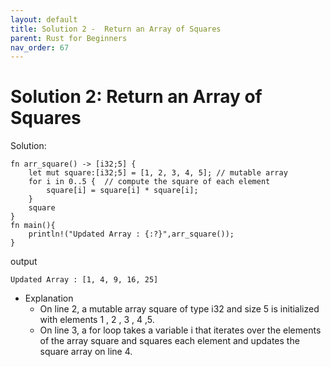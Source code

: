 ```yaml
---
layout: default
title: Solution 2 -  Return an Array of Squares
parent: Rust for Beginners
nav_order: 67
---
```


# Solution 2: Return an Array of Squares

Solution: 

```
fn arr_square() -> [i32;5] {
    let mut square:[i32;5] = [1, 2, 3, 4, 5]; // mutable array 
    for i in 0..5 {  // compute the square of each element
        square[i] = square[i] * square[i];
    }
    square
}
fn main(){
    println!("Updated Array : {:?}",arr_square());
}

```
output

```
Updated Array : [1, 4, 9, 16, 25]

```

- Explanation
   - On line 2, a mutable array square of type i32 and size 5 is initialized with elements 1 , 2 , 3 , 4 ,5.
   - On line 3, a for loop takes a variable i that iterates over the elements of the array square and squares each element and updates the square array on line 4.
   
   
   

